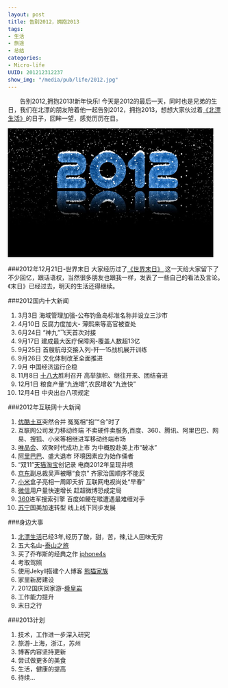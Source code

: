 ```yaml
---
layout: post
title: 告别2012，拥抱2013
tags: 
- 生活
- 旅途
- 总结
categories:
- Micro-life
UUID: 201212312237
show_img: "/media/pub/life/2012.jpg"
---
```


  　　告别2012,拥抱2013!新年快乐! 今天是2012的最后一天，同时也是兄弟的生日，我们在北漂的朋友陪着他一起告别2012，拥抱2013，想想大家伙过着[《北漂生活》](http://demi-panda.com/2012/12/04/north-drift-life/)的日子，回眸一望，感觉历历在目。

<a href="{{site.url}}/media/pub/life/2012.jpg" alt="2012">
<img src="/media/pub/life/2012.jpg" width="480px" alt="2012"  ></img>
</a>

 
###2012年12月21日-世界末日
大家经历过了[《世界末日》](http://demi-panda.com/2012/12/21/shijiemori/),这一天给大家留下了不少回忆，跟话语权，当然很多朋友也跟我一样，发表了一些自己的看法及言论。《末日》已经过去，明天的生活还得继续。

###2012国内十大新闻
<ol>
<li>3月3日 海域管理加强-公布钓鱼岛标准名称并设立三沙市</li>
<li>4月10日 反腐力度加大- 薄熙来等高官被查处</li>
<li>6月24日 “神九”飞天首次对接</li>
<li>9月17日 建成最大医疗保障网-覆盖人数超13亿</li>
<li>9月25日 首艘航母交接入列-歼—15战机展开训练</li>
<li>9月26日 文化体制改革全面推进</li>
<li>9月 中国经济运行企稳</li>
<li>11月8日 <a alt="十八大" href="http://baike.baidu.com/view/4160404.htm?subLemmaId=4160404&fromenter=%CA%AE%B0%CB%B4%F3">十八大</a>胜利召开 高举旗帜、继往开来、团结奋进</li>
<li>12月1日 粮食产量“九连增”,农民增收“九连快”</li>
<li>12月4日 中央出台八项规定</li>
</ol>

###2012年互联网十大新闻
<ol>
<li><a href="http://youku.com" alt="优酷">优酷</a><a href="http://tudou.com">土豆</a>突然合并 冤冤相“抱”“合”时了</li>
<li>互联网公司发力移动终端 不卖硬件卖服务,百度、360、腾讯、阿里巴巴、网易、搜狐、小米等相继进军移动终端市场</li>
<li><a href="http://www.vipshop.com" alt="唯品会">唯品会</a>、欢聚时代成功上市 为中概股赴美上市“破冰”</li>
<li><a href="http://china.alibaba.com">阿里巴巴</a>、盛大退市 环境因素应为始作俑者</li>
<li>“双11”<a href="http://tmall.com" alt="天猫">天猫</a><a href="http://taobao.com">淘宝</a>创记录 电商2012年呈现井喷</li>
<li><a href="http://360buy.com">京东</a>副总裁吴声被曝“食京” 齐家治国顺序不能反</li>
<li><a alt="小米" href="http://www.xiaomi.com/">小米</a>盒子亮相一周即夭折 互联网电视尚处“早春”</li>
<li><a href="http://weixin.softonic.cn/" alt="微信">微信</a>用户量快速增长 赶超微博恐成定局</li>
<li><a href="http://www.360.cn/">360</a>进军搜索引擎 百度如鲠在喉遭遇最难缠对手</li>
<li><a href="http://suning.com/" alt="苏宁">苏宁</a>国美加速转型 线上线下同步发展</li>
</ol>

###身边大事
<ol>
<li><a href="http://demi-panda.com/2012/12/04/north-drift-li" art="北漂生活">北漂生活</a>已经3年,经历了酸，甜，苦，辣,让人回味无穷</li>
<li>五大名山-<a href="http://demi-panda.com/2012/05/06/taishan/" alt="泰山之旅">泰山之旅</a></li>
<li>买了乔布斯的经典之作 <a href="http://apple.com">iphone4s</a></li>
<li>考取驾照</li>
<li>使用Jekyll搭建个人博客 <a href="http://demi-panda.com" alt="熊猫家族">熊猫家族</a> </li>
<li>家里新房建设</li>
<li>2012国庆回家游-<a href="http://demi-panda.com/2012/11/26/dongan-shunhuangyan/" alt="舜皇岩">舜皇岩</a></li>
<li>工作能力提升</li>
<li>末日之行</li>
</ol>

###2013计划
<ol>
<li>技术，工作进一步深入研究</li>
<li>旅游-上海，浙江，苏州</li>
<li>博客内容坚持更新</li>
<li>尝试做更多的美食</li>
<li>生活，健康的提高</li>
<li>待续...</li>
</ol>
